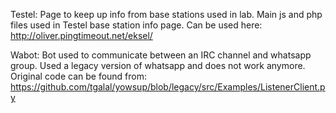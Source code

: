 Testel:
Page to keep up info from base stations used in lab. 
Main js and php files used in Testel base station info page. Can be used here:
http://oliver.pingtimeout.net/eksel/


Wabot:
Bot used to communicate between an IRC channel and whatsapp group. Used
a legacy version of whatsapp and does not work anymore. Original code
can be found from: https://github.com/tgalal/yowsup/blob/legacy/src/Examples/ListenerClient.py

